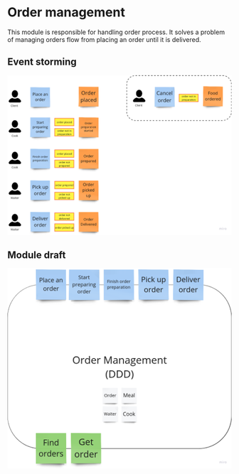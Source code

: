 # Order management

This module is responsible for handling order process.
It solves a problem of managing orders flow from placing an order until it is delivered.

## Event storming

![Event storming of order](./event-storming.png)

## Module draft

![Module draft](./module-draft.png)
